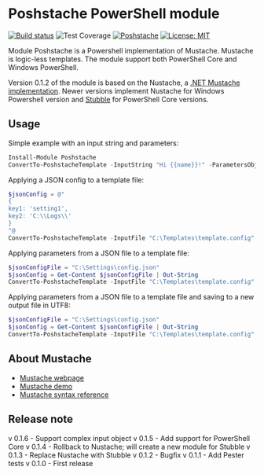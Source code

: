 # Poshstache PowerShell module

[![Build status](https://ci.appveyor.com/api/projects/status/gbqt5h9mat4124vr?svg=true)](https://ci.appveyor.com/project/baldator/poshstache)
![Test Coverage](https://img.shields.io/badge/coverage-69%25-orange.svg?maxAge=60)
[![Poshstache](https://img.shields.io/powershellgallery/v/Poshstache.svg?style=flat-square&label=Poshstache)](https://www.powershellgallery.com/packages/Poshstache/)
[![License: MIT](https://img.shields.io/badge/License-MIT-yellow.svg)](https://opensource.org/licenses/MIT)

Module Poshstache is a Powershell implementation of Mustache.
Mustache is logic-less templates.
The module support both PowerShell Core and Windows PowerShell.

Version 0.1.2 of the module is based on the Nustache, a [.NET Mustache implementation](https://github.com/jdiamond/Nustache).
Newer versions implement Nustache for Windows Powershell version and [Stubble](https://github.com/StubbleOrg/Stubble) for PowerShell Core versions.

## Usage

Simple example with an input string and parameters:

```Powershell
Install-Module Poshstache
ConvertTo-PoshstacheTemplate -InputString "Hi {{name}}!" -ParametersObject "{name:'bob'}"
```

Applying a JSON config to a template file:

```Powershell
$jsonConfig = @"
{
key1: 'setting1',
key2: 'C:\\Logs\\'
}
"@
ConvertTo-PoshstacheTemplate -InputFile "C:\Templates\template.config" -ParametersObject $jsonConfig
```

Applying parameters from a JSON file to a template file:

```Powershell
$jsonConfigFile = "C:\Settings\config.json"
$jsonConfig = Get-Content $jsonConfigFile | Out-String
ConvertTo-PoshstacheTemplate -InputFile "C:\Templates\template.config" -ParametersObject $jsonConfig
```

Applying parameters from a JSON file to a template file and saving to a new output file in UTF8:

```Powershell
$jsonConfigFile = "C:\Settings\config.json"
$jsonConfig = Get-Content $jsonConfigFile | Out-String
ConvertTo-PoshstacheTemplate -InputFile "C:\Templates\template.config" -ParametersObject $jsonConfig | Out-File "C:\WebSite\Web.config" -Force -Encoding "UTF8"
```

## About Mustache

* [Mustache webpage](https://mustache.github.io/)
* [Mustache demo](https://mustache.github.io/#demo)
* [Mustache syntax reference](https://mustache.github.io/mustache.5.html)

## Release note
v 0.1.6 - Support complex input object
v 0.1.5 - Add support for PowerShell Core
v 0.1.4 - Rollback to Nustache; will create a new module for Stubble
v 0.1.3 - Replace Nustache with Stubble
v 0.1.2 - Bugfix
v 0.1.1 - Add Pester tests
v 0.1.0 - First release